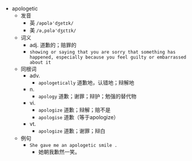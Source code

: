 - apologetic
  - 发音
    - 英 `/əpɒlə'dʒetɪk/`
    - 美 `/ə,pɑlə'dʒɛtɪk/`
  - 词义
    - adj. 道歉的；赔罪的
    - `showing or saying that you are sorry that something has happened, especially because you feel guilty or embarrassed about it`
  - 同根词
    - adv.
      - `apologetically` 道歉地，认错地；辩解地
    - n.
      - `apology` 道歉；谢罪；辩护；勉强的替代物
    - vi.
      - `apologize` 道歉；辩解；赔不是
      - `apologise` 道歉（等于apologize）
    - vt.
      - `apologize` 道歉；谢罪；辩白
  - 例句
    - `She gave me an apologetic smile .`
      - 她朝我歉然一笑。

